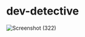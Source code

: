 # dev-detective
![Screenshot (322)](https://user-images.githubusercontent.com/95164037/225377249-9abe11bf-2e02-4269-b34d-1b66afdbb2f4.png)
